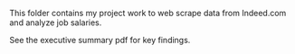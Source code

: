 This folder contains my project work to web scrape data from Indeed.com and analyze job salaries.

See the executive summary pdf for key findings.
